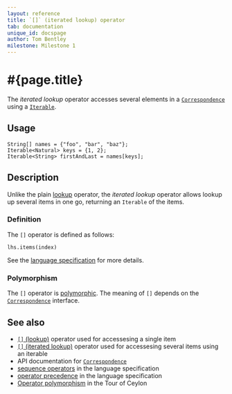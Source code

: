 ```yaml
---
layout: reference
title: `[]` (iterated lookup) operator
tab: documentation
unique_id: docspage
author: Tom Bentley
milestone: Milestone 1
---
```


# #{page.title}

The *iterated lookup* operator accesses several elements in a 
[`Correspondence`](#{site.urls.apidoc}/ceylon/language/interface_Correspondence.html) 
using a 
[`Iterable`](#{site.urls.apidoc}/ceylon/language/interface_Iterable.html).

## Usage 

    String[] names = {"foo", "bar", "baz"};
    Iterable<Natural> keys = {1, 2};
    Iterable<String> firstAndLast = names[keys];

## Description

Unlike the plain [lookup](../lookup) operator, the *iterated lookup* operator
allows lookup up several items in one go, returning an `Iterable` of the items.

### Definition

The `[]` operator is defined as follows:

    lhs.items(index)

See the [language specification](#{site.urls.spec}#listmap) for 
more details.

### Polymorphism

The `[]` operator is [polymorphic](/documentation/reference/operator/operator-polymorphism). 
The meaning of `[]` depends on the 
[`Correspondence`](#{site.urls.apidoc}/ceylon/language/interface_Correspondence.html) 
interface.

## See also

* [`[]` (lookup)](../lookup) operator used for accessesing a single item
* [`[]` (iterated lookup)](../iterated-lookup) operator used for accessesing several items using an iterable
* API documentation for [`Correspondence`](#{site.urls.apidoc}/ceylon/language/interface_Correspondence.html)
* [sequence operators](#{site.urls.spec}#listmap) in the 
  language specification
* [operator precedence](#{site.urls.spec}#operatorprecedence) in the 
  language specification
* [Operator polymorphism](/documentation/tour/language-module/#operator_polymorphism) 
  in the Tour of Ceylon

